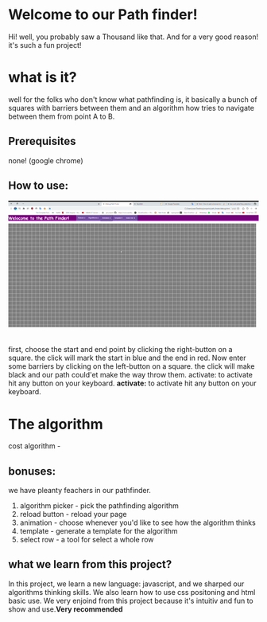 # Welcome to our Path finder!

Hi! well, you probably saw a Thousand like that. And for a very good reason! it's such a fun project!
# what is it?

well for the folks who don't know what pathfinding is, it basically a bunch of squares with barriers between them and an algorithm how tries to navigate between them from point A to B.
## Prerequisites
none! (google chrome)
## How to use:

![using description](https://raw.githubusercontent.com/ben-and-yahel/path_finder/master/Hnet-image.gif)

first, choose the start and end point by clicking the right-button on a square. the click will mark the start in blue and the end in red. Now enter some barriers by clicking on the left-button on a square. the click will make black and our path could'et make the way throw them. activate: to activate hit any button on your keyboard.
**activate:**
to activate hit any button on your keyboard.

# The algorithm

cost algorithm - 

## bonuses:

we have pleanty feachers in our pathfinder.
1. algorithm picker - pick the pathfinding algorithm
2. reload button - reload your page
3. animation - choose whenever you'd like to see how the algorithm thinks
4. template - generate a template for the algorithm
5. select row - a tool for select a whole row
## what we learn from this project?

In this project, we learn a new language: javascript, and we sharped our algorithms thinking skills.
We also learn how to use css positoning and html basic use. We very enjoind from this project because it's intuitiv and fun to show and use.**Very recommended**
